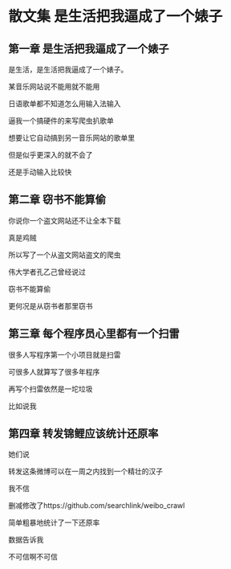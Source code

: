 # 散文集 是生活把我逼成了一个婊子

## 第一章 是生活把我逼成了一个婊子

是生活，是生活把我逼成了一个婊子。

某音乐网站说不能用就不能用

日语歌单都不知道怎么用输入法输入

逼我一个搞硬件的来写爬虫扒歌单

想要让它自动搞到另一音乐网站的歌单里

但是似乎更深入的就不会了

还是手动输入比较快

## 第二章 窃书不能算偷

你说你一个盗文网站还不让全本下载

真是鸡贼

所以写了一个从盗文网站盗文的爬虫

伟大学者孔乙己曾经说过

窃书不能算偷

更何况是从窃书者那里窃书

## 第三章 每个程序员心里都有一个扫雷

很多人写程序第一个小项目就是扫雷

可很多人就算写了很多年程序

再写个扫雷依然是一坨垃圾

比如说我

## 第四章 转发锦鲤应该统计还原率

她们说

转发这条微博可以在一周之内找到一个精壮的汉子

我不信

删减修改了https://github.com/searchlink/weibo_crawl

简单粗暴地统计了一下还原率

数据告诉我

不可信啊不可信




